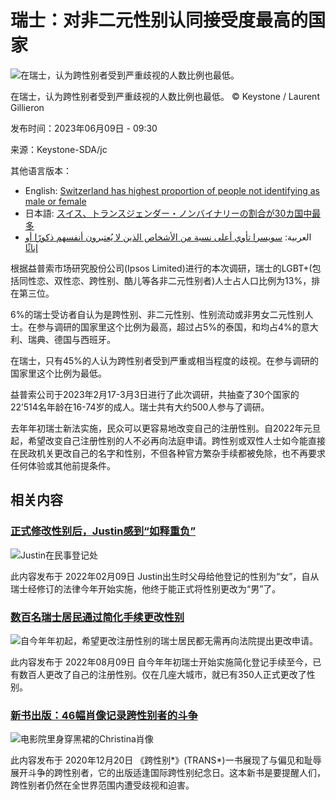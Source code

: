 # 瑞士：对非二元性别认同接受度最高的国家

![在瑞士，认为跨性别者受到严重歧视的人数比例也最低。](https://www.swissinfo.ch/content/wp-content/uploads/sites/13/2023/06/d9bd658a34820c26a848ecaeda7c6c0b-520489745_highres-data.jpg?ver=1d6c56e6)

在瑞士，认为跨性别者受到严重歧视的人数比例也最低。 © Keystone / Laurent Gillieron

发布时间：2023年06月09日 - 09:30

来源：Keystone-SDA/jc

其他语言版本：

*   English: [Switzerland has highest proportion of people not identifying as male or female](https://www.swissinfo.ch/eng/society/switzerland-has-highest-proportion-of-people-not-identifying-as-male-or-female/48563610)
*   日本語: [スイス、トランスジェンダー・ノンバイナリーの割合が30カ国中最多](https://www.swissinfo.ch/jpn/society/%e3%82%b9%e3%82%a4%e3%82%b9-%e3%83%88%e3%83%a9%e3%83%b3%e3%82%b9%e3%82%b8%e3%82%a7%e3%83%b3%e3%83%80%e3%83%bc-%e3%83%8e%e3%83%b3%e3%83%90%e3%82%a4%e3%83%8a%e3%83%aa%e3%83%bc%e3%81%ae%e5%89%b2%e5%90%88%e3%81%8c30%e3%82%ab%e5%9b%bd%e4%b8%ad%e6%9c%80%e5%a4%9a/48569502)
*   العربية: [سويسرا تأوي أعلى نسبة من الأشخاص الذين لا يُعتبرون أنفسهم ذكورًا أو إناثًا](https://www.swissinfo.ch/ara/society/%d9%81%d9%8a-%d8%b3%d9%88%d9%8a%d8%b3%d8%b1%d8%a7-%d8%aa%d8%a3%d9%88%d9%8a-%d8%a3%d8%b9%d9%84%d9%89-%d9%86%d8%b3%d8%a8%d8%a9-%d9%85%d9%86-%d8%a7%d9%84%d8%a3%d8%b4%d8%ae%d8%a7%d8%b5-%d8%a7%d9%84%d8%b0%d9%8a%d9%86-%d9%84%d8%a7-%d9%8a-%d8%b9%d8%aa%d8%a8%d8%b1%d9%88%d9%86-%d8%b0%d9%83%d9%88%d8%b1-%d8%a7-%d8%a3%d9%88-%d8%a5%d9%86%d8%a7%d8%ab-%d8%a7/48566246)

根据益普索市场研究股份公司(Ipsos Limited)进行的本次调研，瑞士的LGBT+(包括同性恋、双性恋、跨性别、酷儿等各非二元性别者)人士占人口比例为13%，排在第三位。

6%的瑞士受访者自认为是跨性别、非二元性别、性别流动或非男女二元性别人士。在参与调研的国家里这个比例为最高，超过占5%的泰国，和均占4%的意大利、瑞典、德国与西班牙。

在瑞士，只有45%的人认为跨性别者受到严重或相当程度的歧视。在参与调研的国家里这个比例为最低。

益普索公司于2023年2月17-3月3日进行了此次调研，共抽查了30个国家的22’514名年龄在16-74岁的成人。瑞士共有大约500人参与了调研。

去年年初瑞士新法实施，民众可以更容易地改变自己的注册性别。自2022年元旦起，希望改变自己注册性别的人不必再向法庭申请。跨性别或双性人士如今能直接在民政机关更改自己的名字和性别，不但各种官方繁杂手续都被免除，也不再要求任何体验或其他前提条件。

## 相关内容

### [正式修改性别后，Justin感到“如释重负”](https://www.swissinfo.ch/chi/%e8%ba%ab%e4%bb%bd%e8%ae%a4%e5%90%8c/%e6%ad%a3%e5%bc%8f%e4%bf%ae%e6%94%b9%e6%80%a7%e5%88%ab%e5%90%8e-justin%e6%84%9f%e5%88%b0-%e5%a6%82%e9%87%8a%e9%87%8d%e8%b4%9f/47333956)

![Justin在民事登记处](https://www.swissinfo.ch/content/wp-content/uploads/sites/13/2022/01/87312e3d9224f7f0e95171d255922b5d-screenshot-2022-01-21-at-11.12-11-data.png?ver=c9a5c174)

此内容发布于 2022年02月09日 Justin出生时父母给他登记的性别为“女”，自从瑞士经修订的法律今年开始实施，他终于能正式将性别更改为“男”了。

### [数百名瑞士居民通过简化手续更改性别](https://www.swissinfo.ch/chi/politics/%e6%95%b0%e7%99%be%e5%90%8d%e7%91%9e%e5%a3%ab%e5%b1%85%e6%b0%91%e9%80%9a%e8%bf%87%e7%ae%80%e5%8c%96%e6%89%8b%e7%bb%ad%e6%9b%b4%e6%94%b9%e6%80%a7%e5%88%ab/47811394)

![自今年年初起，希望更改注册性别的瑞士居民都无需再向法院提出更改申请。](https://www.swissinfo.ch/content/wp-content/uploads/sites/13/2022/08/160168c1e9e49589f3a5d5d3e5a7447a-527929915_highres-data.jpg?ver=babb1645)

此内容发布于 2022年08月09日 自今年年初瑞士开始实施简化登记手续至今，已有数百人更改了自己的注册性别。仅在几座大城市，就已有350人正式更改了性别。

### [新书出版：46幅肖像记录跨性别者的斗争](https://www.swissinfo.ch/chi/society/%e6%96%b0%e4%b9%a6%e5%87%ba%e7%89%88-46%e5%b9%85%e8%82%96%e5%83%8f%e8%ae%b0%e5%bd%95%e8%b7%a8%e6%80%a7%e5%88%ab%e8%80%85%e7%9a%84%e6%96%97%e4%ba%89/46193702)

![电影院里身穿黑裙的Christina肖像](https://www.swissinfo.ch/content/wp-content/uploads/sites/13/2020/11/04cba6e5fdb21eaef68f0dbb60a4dbe1-portrait-5-data.jpg?ver=76f1f5e3)

此内容发布于 2020年12月20日 《跨性别\*》(TRANS\*)一书展现了与偏见和耻辱展开斗争的跨性别者，它的出版适逢国际跨性别纪念日。这本新书是要提醒人们，跨性别者仍然在全世界范围内遭受歧视和迫害。
